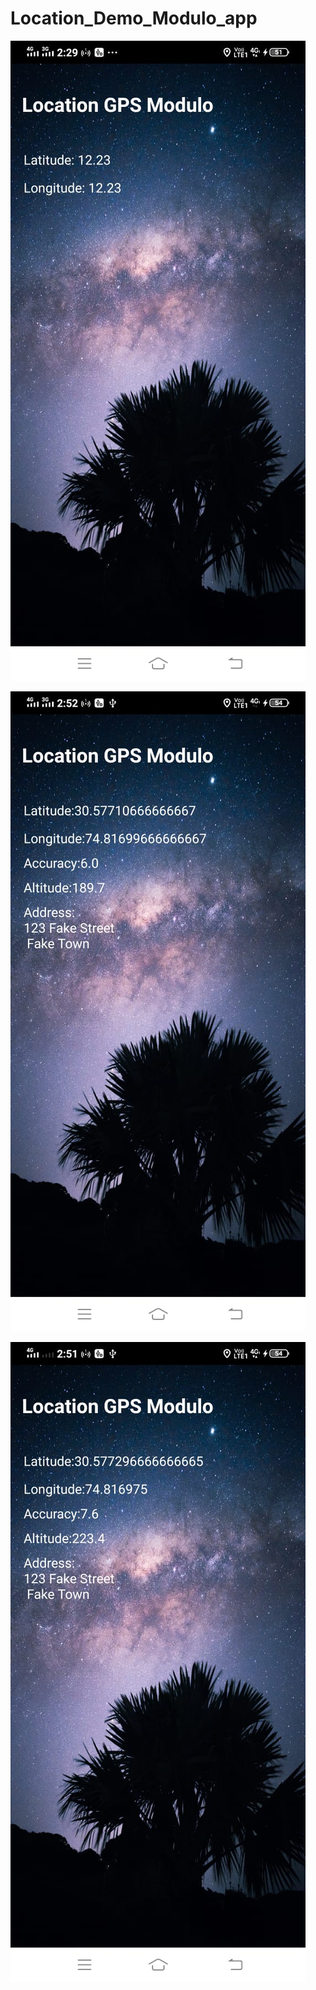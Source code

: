 # Location_Demo_Modulo_app
![a](location.jpeg)

![b](/images/location-2.jpeg)

![c](/images/location-3.jpeg)
